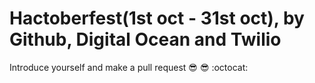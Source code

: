 # Hactoberfest(1st oct - 31st oct), by Github, Digital Ocean and Twilio

Introduce yourself and make a pull request  :sunglasses: :sunglasses: :octocat:
